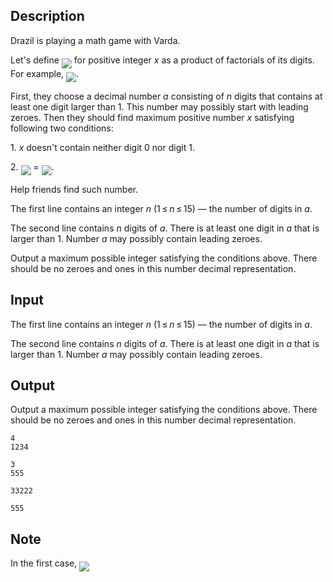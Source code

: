 ## Description

<div><p>Drazil is playing a math game with Varda.</p><p>Let's define <img align="middle" class="tex-formula" src="file://1Q73tayK.png" style="max-width: 100.0%;max-height: 100.0%;"> for positive integer <span class="tex-span"><i>x</i></span> as a product of factorials of its digits. For example, <img align="middle" class="tex-formula" src="file://JB4u0XYu.png" style="max-width: 100.0%;max-height: 100.0%;">.</p><p>First, they choose a decimal number <span class="tex-span"><i>a</i></span> consisting of <span class="tex-span"><i>n</i></span> digits that contains at least one digit larger than <span class="tex-span">1</span>. This number may possibly start with leading zeroes. Then they should find maximum positive number <span class="tex-span"><i>x</i></span> satisfying following two conditions:</p><p>1. <span class="tex-span"><i>x</i></span> doesn't contain neither digit <span class="tex-span">0</span> nor digit <span class="tex-span">1</span>.</p><p>2. <img align="middle" class="tex-formula" src="file://HeSselCK.png" style="max-width: 100.0%;max-height: 100.0%;"> = <img align="middle" class="tex-formula" src="file://iWNvE0PL.png" style="max-width: 100.0%;max-height: 100.0%;">.</p><p>Help friends find such number.</p></div><div class="input-specification"><p>The first line contains an integer <span class="tex-span"><i>n</i></span> (<span class="tex-span">1 ≤ <i>n</i> ≤ 15</span>) — the number of digits in <span class="tex-span"><i>a</i></span>.</p><p>The second line contains <span class="tex-span"><i>n</i></span> digits of <span class="tex-span"><i>a</i></span>. There is at least one digit in <span class="tex-span"><i>a</i></span> that is larger than <span class="tex-span">1</span>. Number <span class="tex-span"><i>a</i></span> may possibly contain leading zeroes.</p></div><div class="output-specification"><p>Output a maximum possible integer satisfying the conditions above. There should be no zeroes and ones in this number decimal representation.</p></div>

## Input

<p>The first line contains an integer <span class="tex-span"><i>n</i></span> (<span class="tex-span">1 ≤ <i>n</i> ≤ 15</span>) — the number of digits in <span class="tex-span"><i>a</i></span>.</p><p>The second line contains <span class="tex-span"><i>n</i></span> digits of <span class="tex-span"><i>a</i></span>. There is at least one digit in <span class="tex-span"><i>a</i></span> that is larger than <span class="tex-span">1</span>. Number <span class="tex-span"><i>a</i></span> may possibly contain leading zeroes.</p>

## Output

<p>Output a maximum possible integer satisfying the conditions above. There should be no zeroes and ones in this number decimal representation.</p>





```input1
4
1234

```




```input2
3
555

```




```output1
33222

```




```output2
555

```



## Note

<p>In the first case, <img align="middle" class="tex-formula" src="file://FeQak38j.png" style="max-width: 100.0%;max-height: 100.0%;"></p>
